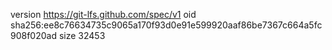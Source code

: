 version https://git-lfs.github.com/spec/v1
oid sha256:ee8c76634735c9065a170f93d0e91e599920aaf86be7367c664a5fc908f020ad
size 32453
